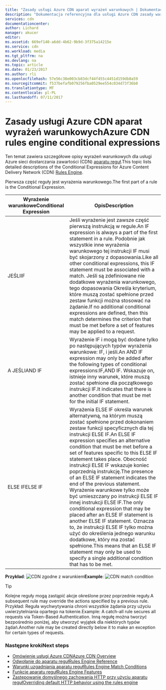 ```yaml
---
title: "Zasady usługi Azure CDN aparat wyrażeń warunkowych | Dokumentacja firmy Microsoft"
description: "Dokumentacja referencyjna dla usługi Azure CDN zasady warunków dopasowania aparatu i funkcje."
services: cdn
documentationcenter: 
author: Lichard
manager: akucer
editor: 
ms.assetid: 669ef140-a6dd-4b62-9b9d-3f375a14215e
ms.service: cdn
ms.workload: media
ms.tgt_pltfrm: na
ms.devlang: na
ms.topic: article
ms.date: 01/23/2017
ms.author: rli
ms.openlocfilehash: 57e56c38e003cb83dcf44f455c4451d159db8a59
ms.sourcegitcommit: f537befafb079256fba0529ee554c034d73f36b0
ms.translationtype: MT
ms.contentlocale: pl-PL
ms.lasthandoff: 07/11/2017
---
```

# <a name="azure-cdn-rules-engine-conditional-expressions"></a><span data-ttu-id="f922b-103">Zasady usługi Azure CDN aparat wyrażeń warunkowych</span><span class="sxs-lookup"><span data-stu-id="f922b-103">Azure CDN rules engine conditional expressions</span></span>
<span data-ttu-id="f922b-104">Ten temat zawiera szczegółowe opisy wyrażeń warunkowych dla usługi Azure sieci dostarczania zawartości (CDN) [aparatu reguł](cdn-rules-engine.md).</span><span class="sxs-lookup"><span data-stu-id="f922b-104">This topic lists detailed descriptions of the Conditional Expressions for Azure Content Delivery Network (CDN) [Rules Engine](cdn-rules-engine.md).</span></span>

<span data-ttu-id="f922b-105">Pierwsza część reguły jest wyrażenia warunkowego.</span><span class="sxs-lookup"><span data-stu-id="f922b-105">The first part of a rule is the Conditional Expression.</span></span>

<span data-ttu-id="f922b-106">Wyrażenie warunkowe</span><span class="sxs-lookup"><span data-stu-id="f922b-106">Conditional Expression</span></span> | <span data-ttu-id="f922b-107">Opis</span><span class="sxs-lookup"><span data-stu-id="f922b-107">Description</span></span>
-----------------------|-------------
<span data-ttu-id="f922b-108">JEŚLI</span><span class="sxs-lookup"><span data-stu-id="f922b-108">IF</span></span> | <span data-ttu-id="f922b-109">Jeśli wyrażenie jest zawsze część pierwszą instrukcją w regule.</span><span class="sxs-lookup"><span data-stu-id="f922b-109">An IF expression is always a part of the first statement in a rule.</span></span> <span data-ttu-id="f922b-110">Podobnie jak wszystkie inne wyrażenia warunkowego tej instrukcji IF musi być skojarzony z dopasowania.</span><span class="sxs-lookup"><span data-stu-id="f922b-110">Like all other conditional expressions, this IF statement must be associated with a match.</span></span> <span data-ttu-id="f922b-111">Jeśli są zdefiniowane nie dodatkowe wyrażenia warunkowego, tego dopasowania Określa kryterium, które muszą zostać spełnione przed zestaw funkcji można stosować na żądanie.</span><span class="sxs-lookup"><span data-stu-id="f922b-111">If no additional conditional expressions are defined, then this match determines the criterion that must be met before a set of features may be applied to a request.</span></span>
<span data-ttu-id="f922b-112">A JEŚLI</span><span class="sxs-lookup"><span data-stu-id="f922b-112">AND IF</span></span> | <span data-ttu-id="f922b-113">Wyrażenie IF i mogą być dodane tylko po następujących typów wyrażenia warunkowe: IF, i jeśli.</span><span class="sxs-lookup"><span data-stu-id="f922b-113">An AND IF expression may only be added after the following types of conditional expressions:IF,AND IF.</span></span> <span data-ttu-id="f922b-114">Wskazuje on, istnieje inny warunek, które muszą zostać spełnione dla początkowego instrukcji IF.</span><span class="sxs-lookup"><span data-stu-id="f922b-114">It indicates that there is another condition that must be met for the initial IF statement.</span></span>
<span data-ttu-id="f922b-115">ELSE IF</span><span class="sxs-lookup"><span data-stu-id="f922b-115">ELSE IF</span></span>| <span data-ttu-id="f922b-116">Wyrażenia ELSE IF określa warunek alternatywną, na którym muszą zostać spełnione przed dokonaniem zestaw funkcji specyficznych dla tej instrukcji ELSE IF.</span><span class="sxs-lookup"><span data-stu-id="f922b-116">An ELSE IF expression specifies an alternative condition that must be met before a set of features specific to this ELSE IF statement takes place.</span></span> <span data-ttu-id="f922b-117">Obecność instrukcji ELSE IF wskazuje koniec poprzednią instrukcję.</span><span class="sxs-lookup"><span data-stu-id="f922b-117">The presence of an ELSE IF statement indicates the end of the previous statement.</span></span> <span data-ttu-id="f922b-118">Wyrażenie warunkowe tylko może być umieszczany po instrukcji ELSE IF innej instrukcji ELSE IF.</span><span class="sxs-lookup"><span data-stu-id="f922b-118">The only conditional expression that may be placed after an ELSE IF statement is another ELSE IF statement.</span></span> <span data-ttu-id="f922b-119">Oznacza to, że instrukcji ELSE IF tylko można użyć do określenia jednego warunku dodatkowe, który ma zostać spełnione.</span><span class="sxs-lookup"><span data-stu-id="f922b-119">This means that an ELSE IF statement may only be used to specify a single additional condition that has to be met.</span></span>

<span data-ttu-id="f922b-120">**Przykład**: ![CDN zgodne z warunkiem](./media/cdn-rules-engine-reference/cdn-rules-engine-conditional-expression.png)</span><span class="sxs-lookup"><span data-stu-id="f922b-120">**Example**: ![CDN match condition](./media/cdn-rules-engine-reference/cdn-rules-engine-conditional-expression.png)</span></span>

 > [!TIP]
   > <span data-ttu-id="f922b-121">Kolejne reguły mogą zastąpić akcje określone przez poprzednie reguły.</span><span class="sxs-lookup"><span data-stu-id="f922b-121">A subsequent rule may override the actions specified by a previous rule.</span></span> <span data-ttu-id="f922b-122">Przykład: Reguła wychwytywania chroni wszystkie żądania przy użyciu uwierzytelniania opartego na tokenie.</span><span class="sxs-lookup"><span data-stu-id="f922b-122">Example: A catch-all rule secures all requests via Token-Based Authentication.</span></span> <span data-ttu-id="f922b-123">Inną regułę można tworzyć bezpośrednio poniżej, aby utworzyć wyjątek dla niektórych typów żądań.</span><span class="sxs-lookup"><span data-stu-id="f922b-123">Another rule may be created directly below it to make an exception for certain types of requests.</span></span>

### <a name="next-steps"></a><span data-ttu-id="f922b-124">Następne kroki</span><span class="sxs-lookup"><span data-stu-id="f922b-124">Next steps</span></span>
* [<span data-ttu-id="f922b-125">Omówienie usługi Azure CDN</span><span class="sxs-lookup"><span data-stu-id="f922b-125">Azure CDN Overview</span></span>](cdn-overview.md)
* [<span data-ttu-id="f922b-126">Odwołanie do aparatu reguł</span><span class="sxs-lookup"><span data-stu-id="f922b-126">Rules Engine Reference</span></span>](cdn-rules-engine-reference.md)
* [<span data-ttu-id="f922b-127">Warunki uzgadniania aparatu reguł</span><span class="sxs-lookup"><span data-stu-id="f922b-127">Rules Engine Match Conditions</span></span>](cdn-rules-engine-reference-match-conditions.md)
* [<span data-ttu-id="f922b-128">Funkcje aparatu reguł</span><span class="sxs-lookup"><span data-stu-id="f922b-128">Rules Engine Features</span></span>](cdn-rules-engine-reference-features.md)
* [<span data-ttu-id="f922b-129">Zastępowanie domyślnego zachowania HTTP przy użyciu aparatu reguł</span><span class="sxs-lookup"><span data-stu-id="f922b-129">Overriding default HTTP behavior using the rules engine</span></span>](cdn-rules-engine.md)
